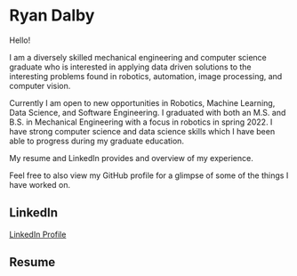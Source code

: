 # Ryan Dalby
Hello!

I am a diversely skilled mechanical engineering and computer science graduate who is interested in applying data driven solutions to the interesting problems found in robotics, automation, image processing, and computer vision.

Currently I am open to new opportunities in Robotics, Machine Learning, Data Science, and Software Engineering.
I graduated with both an M.S. and B.S. in Mechanical Engineering with a focus in robotics in spring 2022.
I have strong computer science and data science skills which I have been able to progress during my graduate education.

My resume and LinkedIn provides and overview of my experience.

Feel free to also view my GitHub profile for a glimpse of some of the things I have worked on.

## LinkedIn
[LinkedIn Profile](https://www.linkedin.com/in/dalbyryan3/)

## Resume
<object data="/resume/latex/resume_ryandalby.pdf" width="700" height="1000" type='application/pdf'></object>